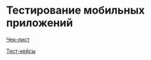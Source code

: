 # Тестирование мобильных приложений
[Чек-лист](https://docs.google.com/spreadsheets/d/17A2-BMJpeBKiillQ8BzGqMGY_qR4n2i22s_zTkYyhLk/edit?gid=0#gid=0)

[Тест-кейсы](https://github.com/user-attachments/files/18633150/G9-2025-02-02.pdf)
